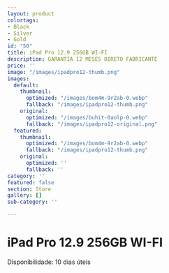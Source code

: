 ```yaml
---
layout: product
colortags:
- Black
- Silver
- Gold
id: "50"
title: iPad Pro 12.9 256GB WI-FI
description: GARANTIA 12 MESES DIRETO FABRICANTE
price: ''
image: "/images/ipadpro12-thumb.png"
images:
  default:
    thumbnail:
      optimized: "/images/bom4m-9r2ab-0.webp"
      fallback: "/images/ipadpro12-thumb.png"
    original:
      optimized: "/images/buhit-0aolp-0.webp"
      fallback: "/images/ipadpro12-original.png"
  featured:
    thumbnail:
      optimized: "/images/bom4m-9r2ab-0.webp"
      fallback: "/images/ipadpro12-thumb.png"
    original:
      optimized: ''
      fallback: ''
category: ''
featured: false
section: Store
gallery: []
sub-category: ''

---
```

# iPad Pro 12.9 256GB WI-FI

Disponibilidade: 10 dias úteis